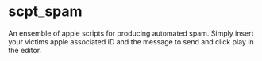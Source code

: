 # scpt_spam
An ensemble of apple scripts for producing automated spam. Simply insert your victims apple associated ID and the message to send and click play in the editor.
